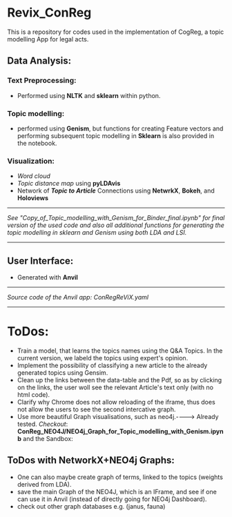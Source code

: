 # Revix_ConReg
This is a repository for codes used in the implementation of CogReg, a topic modelling App for legal acts. 
## Data Analysis:
### Text Preprocessing:
- Performed using **NLTK** and **sklearn** within python. 
### Topic modelling:
- performed using **Genism**, but functions for creating Feature vectors and performing subsequent topic modelling in **Sklearn** is also provided in the notebook. 
### Visualization: 
- _Word cloud_
- _Topic distance map_ using **pyLDAvis**
- Network of **_Topic to Article_** Connections using **NetwrkX**, **Bokeh**, and **Holoviews**
** **
_See "Copy_of_Topic_modelling_with_Genism_for_Binder_final.ipynb" for final version of the used code and also all additional functions for generating the topic modelling in sklearn and Genism using both LDA and LSI._
** **

## User Interface: 
- Generated with **Anvil**

** **
_Source code of the Anvil app: ConRegReViX.yaml_
** **
# ToDos:
- Train a model, that learns the topics names using the Q&A Topics. In the current version, we labeld the topics using expert's opinion. 
- Implement the possibility of classifying a new article to the already generated topics using Gensim. 
- Clean up the links between the data-table and the Pdf, so as by clicking on the links, the user woll see the relevant Article's text only (with no html code). 
- Clarify why Chrome does not allow reloading of the iframe, thus does not allow the users to see the second intercative graph. 
- Use more beautiful Graph visualisations, such as neo4j.----> Already tested.
_Checkout_: **ConReg_NEO4J/NEO4j_Graph_for_Topic_modelling_with_Genism.ipynb** and the Sandbox: 

## ToDos with NetworkX+NEO4j Graphs: 
  
- One can also maybe create graph of terms, linked to the topics (weights derived from LDA).
- save the main Graph of the NEO4J, which is an IFrame, and see if one can use it in Anvil (instead of directly going for NEO4j Dashboard). 
- check out other graph databases e.g. (janus, fauna)
